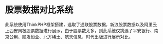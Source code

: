 # 股票数据对比系统
此系统使用ThinkPHP框架搭建，选取了通联股票数据，新浪股票数据以及阿里云上西安网极股票数据进行展示，由于股票数太多，则此系统仅挑选了平安银行、南京公用、顺发恒业、北方稀土、航天信息、时代出版进行展示对比。
